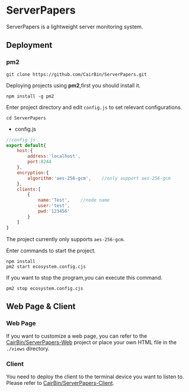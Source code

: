 # ServerPapers
ServerPapers is a lightweight server monitoring system.

## Deployment

### pm2

```shell
git clone https://github.com/CairBin/ServerPapers.git
```

Deploying projects using **pm2**,first you should install it.
```shell
npm install -g pm2
```
Enter project directory and edit `config.js` to set relevant configurations.
```shell
cd ServerPapers
```

* config.js
```js
//config.js
export default{
    host:{
        address:'localhost',
        port:8244
    },
    encryption:{
        algorithm:'aes-256-gcm',    //only support aes-256-gcm
    },
    clients:[
        {
            name:'Test',    //node name
            user:'test',
            pwd:'123456'
        }
    ]
}
```
The project currently only supports `aes-256-gcm`.

Enter commands to start the project.
```shell
npm install
pm2 start ecosystem.config.cjs
```
If you want to stop the program,you can execute this command.
```shell
pm2 stop ecosystem.config.cjs
```

## Web Page & Client


### Web Page
If you want to customize a web page, you can refer to the [CairBin/ServerPapers-Web](https://github.com/CairBin/ServerPapers-Web) project or place your own HTML file in the `./views` directory.

### Client
You need to deploy the client to the terminal device you want to listen to.
Please refer to [CairBin/ServerPapers-Client](https://github.com/CairBin/ServerPapers-Client).